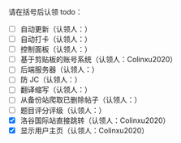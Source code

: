 请在括号后认领 todo：

- [ ] 自动更新（认领人：）
- [ ] 自动打卡（认领人：）
- [ ] 控制面板（认领人：）
- [ ] 基于剪贴板的账号系统（认领人：Colinxu2020）
- [ ] 后端服务器（认领人：）
- [ ] 防 JC（认领人：）
- [ ] 翻译缩写（认领人：）
- [ ] 从备份站爬取已删除帖子（认领人：）
- [ ] 题目评分评级（认领人：）
- [x] 洛谷国际站直接跳转（认领人：Colinxu2020）
- [x] 显示用户主页（认领人：Colinxu2020）